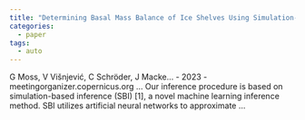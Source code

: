 ```yaml
---
title: "Determining Basal Mass Balance of Ice Shelves Using Simulation-Based Inference"
categories:
  - paper
tags:
  - auto
---
```

G Moss, V Višnjević, C Schröder, J Macke… - 2023 - meetingorganizer.copernicus.org
… Our inference procedure is based on simulation-based inference (SBI) [1], a novel machine learning inference method. SBI utilizes artificial neural networks to approximate …
